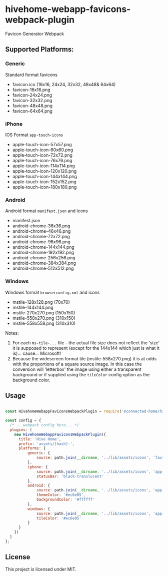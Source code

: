 # hivehome-webapp-favicons-webpack-plugin
Favicon Generator Webpack

## Supported Platforms:

### Generic
Standard format favicons
  - favicon.ico (16x16, 24x24, 32x32, 48x48& 64x64)
  - favicon-16x16.png
  - favicon-24x24.png
  - favicon-32x32.png
  - favicon-48x48.png
  - favicon-64x64.png

### iPhone
IOS Format `app-touch-icons`
  - apple-touch-icon-57x57.png
  - apple-touch-icon-60x60.png
  - apple-touch-icon-72x72.png
  - apple-touch-icon-76x76.png
  - apple-touch-icon-114x114.png
  - apple-touch-icon-120x120.png
  - apple-touch-icon-144x144.png
  - apple-touch-icon-152x152.png
  - apple-touch-icon-180x180.png

### Android
Android format `manifest.json` and icons
 - manifest.json
 - android-chrome-36x36.png
 - android-chrome-46x46.png
 - android-chrome-72x72.png
 - android-chrome-96x96.png
 - android-chrome-144x144.png
 - android-chrome-192x192.png
 - android-chrome-256x256.png
 - android-chrome-384x384.png
 - android-chrome-512x512.png

### Windows
Windows format `browserconfig.xml` and icons
 - mstile-128x128.png (70x70)
 - mstile-144x144.png
 - mstile-270x270.png (150x150)
 - mstile-558x270.png (310x150)
 - mstile-558x558.png (310x310)

Notes:
 1. For each `ms-tile-...` file - the actual file size does not reflect the 'size' it is supposed to represent (except for the 144x144 which just is what it is)... cause... Microsoft!
 2. Because the widescreen format tile (mstile-558x270.png) it is at odds with the proportions of a square source image. In this case the conversion will 'letterbox' the image using either a transparent background or if supplied using the `tileColor` config option as the background color.

## Usage
```javascript

const HivehomeWebappFaviconsWebpackPlugin = require('@connected-home/hivehome-webapp-favicons-webpack-plugin');

const config = {
  /* ...webpack config here... */
  plugins: [
    new HivehomeWebappFaviconsWebpackPlugin({
      title: 'Hive Home',
      prefix: 'assets/[hash]-',
      platforms: {
          generic: {
              source: path.join(__dirname, '../lib/assets/icons', 'favicon.png')
          },
          iphone: {
              source: path.join(__dirname, '../lib/assets/icons', 'app-icon.png'),
              statusBar: 'black-translucent'
          },
          android: {
              source: path.join(__dirname, '../lib/assets/icons', 'app-icon.png'),
              themeColor: '#ec6e05',
              backgroundColor: '#ffffff'
          },
          windows: {
              source: path.join(__dirname, '../lib/assets/icons', 'app-icon.png'),
              tileColor: '#ec6e05'
          }
      }
    })
  ]
};
```

## License

This project is licensed under MIT.

